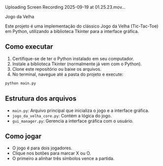 
Uploading Screen Recording 2025-09-19 at 01.25.23.mov…

 Jogo da Velha

Este projeto é uma implementação do clássico Jogo da Velha (Tic-Tac-Toe) em Python, utilizando a biblioteca Tkinter para a interface gráfica.

## Como executar

1. Certifique-se de ter o Python instalado em seu computador.
2. Instale a biblioteca Tkinter (normalmente já vem com o Python).
3. Clone este repositório ou baixe os arquivos.
4. No terminal, navegue até a pasta do projeto e execute:

```bash
python main.py
```

## Estrutura dos arquivos

- `main.py`: Arquivo principal que inicializa o jogo e a interface gráfica.
- `jogo_da_velha_core.py`: Contém a lógica do jogo.
- `gui_manager.py`: Gerencia a interface gráfica com o usuário.

## Como jogar

- O jogo é para dois jogadores.
- Clique nos botões para marcar X ou O.
- O primeiro a alinhar três símbolos vence a partida.
